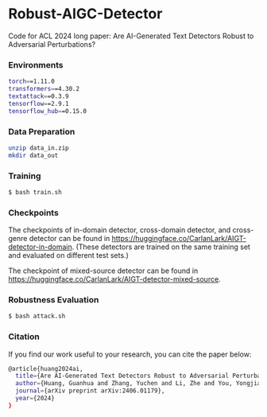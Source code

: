 # Robust-AIGC-Detector

Code for ACL 2024 long paper: Are AI-Generated Text Detectors Robust to Adversarial Perturbations?

### Environments

```bash
torch==1.11.0
transformers==4.30.2
textattack==0.3.9 
tensorflow==2.9.1 
tensorflow_hub==0.15.0
```


### Data Preparation

```bash
unzip data_in.zip
mkdir data_out
```

### Training
```bash
$ bash train.sh
```

### Checkpoints
The checkpoints of in-domain detector, cross-domain detector, and cross-genre detector can be found in <https://huggingface.co/CarlanLark/AIGT-detector-in-domain>. (These detectors are trained on the same training set and evaluated on different test sets.)

The checkpoint of mixed-source detector can be found in <https://huggingface.co/CarlanLark/AIGT-detector-mixed-source>.

### Robustness Evaluation
```bash
$ bash attack.sh
```

### Citation
If you find our work useful to your research, you can cite the paper below:
```bash
@article{huang2024ai,
  title={Are AI-Generated Text Detectors Robust to Adversarial Perturbations?},
  author={Huang, Guanhua and Zhang, Yuchen and Li, Zhe and You, Yongjian and Wang, Mingze and Yang, Zhouwang},
  journal={arXiv preprint arXiv:2406.01179},
  year={2024}
}
```